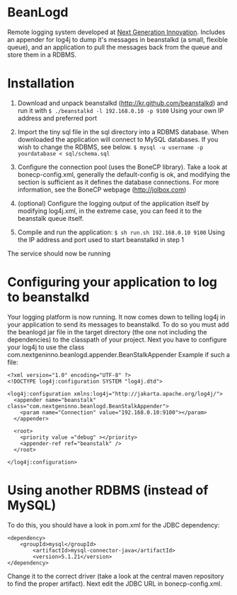 BeanLogd
========

Remote logging system developed at <a href="http://www.nextgeninno.com">Next Generation Innovation</a>. Includes an appender for log4j to dump it's messages in beanstalkd (a small, flexible queue), 
and an application to pull the messages back from the queue and store them in a RDBMS.

Installation
======

1) Download and unpack beanstalkd (http://kr.github.com/beanstalkd) and run it with
``
$ ./beanstalkd -l 192.168.0.10 -p 9100
``
Using your own IP address and preferred port

2) Import the tiny sql file in the sql directory into a RDBMS database. When downloaded the application will connect to MySQL databases. If you wish to change the RDBMS, see below.
``
$ mysql -u username -p yourdatabase < sql/schema.sql
``

3) Configure the connection pool (uses the BoneCP library). Take a look at bonecp-config.xml, generally the default-config is ok, and modifying the <named-config name="config"> section 
is sufficient as it defines the database connections. For more information, see the BoneCP webpage (http://jolbox.com)

4) (optional) Configure the logging output of the application itself by modifying log4j.xml, in the extreme case, you can feed it to the beanstalk queue itself.

5) Compile and run the application:
``
$ sh run.sh 192.168.0.10 9100
``
Using the IP address and port used to start beanstalkd in step 1

The service should now be running



Configuring your application to log to beanstalkd
======
Your logging platform is now running. It now comes down to telling log4j in your application to send its messages to beanstalkd. To do so you must add the beanlogd jar file in the 
target directory (the one not including the dependencies) to the classpath of your project. Next you have to configure your log4j to use the class com.nextgeninno.beanlogd.appender.BeanStalkAppender
Example if such a file:
```
<?xml version="1.0" encoding="UTF-8" ?>
<!DOCTYPE log4j:configuration SYSTEM "log4j.dtd">

<log4j:configuration xmlns:log4j="http://jakarta.apache.org/log4j/">
  <appender name="beanstalk" class="com.nextgeninno.beanlogd.BeanStalkAppender">
  	<param name="Connection" value="192.168.0.10:9100"></param>
  </appender> 

  <root> 
    <priority value ="debug" ></priority> 
    <appender-ref ref="beanstalk" /> 
  </root>

</log4j:configuration>
```


Using another RDBMS (instead of MySQL)
======
To do this, you should have a look in pom.xml for the JDBC dependency:
```
<dependency>
	<groupId>mysql</groupId>
    	<artifactId>mysql-connector-java</artifactId>
    	<version>5.1.21</version>
</dependency>
```
Change it to the correct driver (take a look at the central maven repository to find the proper artifact).
Next edit the JDBC URL in bonecp-config.xml.
